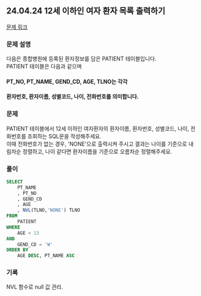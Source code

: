 ## 24.04.24 12세 이하인 여자 환자 목록 출력하기

[문제 링크](https://school.programmers.co.kr/learn/courses/30/lessons/132201)
### 문제 설명
다음은 종합병원에 등록된 환자정보를 담은 PATIENT 테이블입니다.  
PATIENT 테이블은 다음과 같으며  
#### PT_NO, PT_NAME, GEND_CD, AGE, TLNO는 각각 
#### 환자번호, 환자이름, 성별코드, 나이, 전화번호를 의미합니다.

### 문제
PATIENT 테이블에서 12세 이하인 여자환자의 환자이름, 환자번호, 성별코드, 나이, 전화번호를 조회하는 SQL문을 작성해주세요.  
이때 전화번호가 없는 경우, 'NONE'으로 출력시켜 주시고 결과는 나이를 기준으로 내림차순 정렬하고, 나이 같다면 환자이름을 기준으로 오름차순 정렬해주세요.

### 풀이
```sql
SELECT      
    PT_NAME
    , PT_NO
    , GEND_CD
    , AGE
    , NVL(TLNO,'NONE') TLNO
FROM
    PATIENT
WHERE
    AGE < 13
AND
    GEND_CD = 'W'
ORDER BY
    AGE DESC, PT_NAME ASC
```

### 기록
NVL 함수로 null 값 관리.
